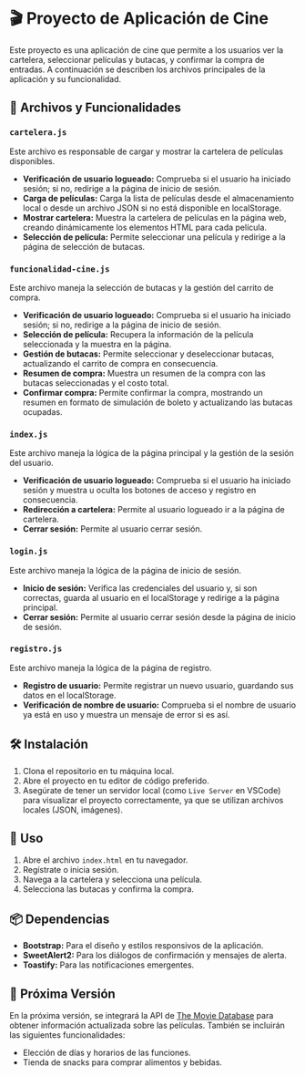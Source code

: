 # 🎬 Proyecto de Aplicación de Cine

Este proyecto es una aplicación de cine que permite a los usuarios ver la cartelera, seleccionar películas y butacas, y confirmar la compra de entradas. A continuación se describen los archivos principales de la aplicación y su funcionalidad.

## 📁 Archivos y Funcionalidades

### `cartelera.js`
Este archivo es responsable de cargar y mostrar la cartelera de películas disponibles.

- **Verificación de usuario logueado:** Comprueba si el usuario ha iniciado sesión; si no, redirige a la página de inicio de sesión.
- **Carga de películas:** Carga la lista de películas desde el almacenamiento local o desde un archivo JSON si no está disponible en localStorage.
- **Mostrar cartelera:** Muestra la cartelera de películas en la página web, creando dinámicamente los elementos HTML para cada película.
- **Selección de película:** Permite seleccionar una película y redirige a la página de selección de butacas.

### `funcionalidad-cine.js`
Este archivo maneja la selección de butacas y la gestión del carrito de compra.

- **Verificación de usuario logueado:** Comprueba si el usuario ha iniciado sesión; si no, redirige a la página de inicio de sesión.
- **Selección de película:** Recupera la información de la película seleccionada y la muestra en la página.
- **Gestión de butacas:** Permite seleccionar y deseleccionar butacas, actualizando el carrito de compra en consecuencia.
- **Resumen de compra:** Muestra un resumen de la compra con las butacas seleccionadas y el costo total.
- **Confirmar compra:** Permite confirmar la compra, mostrando un resumen en formato de simulación de boleto y actualizando las butacas ocupadas.

### `index.js`
Este archivo maneja la lógica de la página principal y la gestión de la sesión del usuario.

- **Verificación de usuario logueado:** Comprueba si el usuario ha iniciado sesión y muestra u oculta los botones de acceso y registro en consecuencia.
- **Redirección a cartelera:** Permite al usuario logueado ir a la página de cartelera.
- **Cerrar sesión:** Permite al usuario cerrar sesión.

### `login.js`
Este archivo maneja la lógica de la página de inicio de sesión.

- **Inicio de sesión:** Verifica las credenciales del usuario y, si son correctas, guarda al usuario en el localStorage y redirige a la página principal.
- **Cerrar sesión:** Permite al usuario cerrar sesión desde la página de inicio de sesión.

### `registro.js`
Este archivo maneja la lógica de la página de registro.

- **Registro de usuario:** Permite registrar un nuevo usuario, guardando sus datos en el localStorage.
- **Verificación de nombre de usuario:** Comprueba si el nombre de usuario ya está en uso y muestra un mensaje de error si es así.

## 🛠️ Instalación

1. Clona el repositorio en tu máquina local.
2. Abre el proyecto en tu editor de código preferido.
3. Asegúrate de tener un servidor local (como `Live Server` en VSCode) para visualizar el proyecto correctamente, ya que se utilizan archivos locales (JSON, imágenes).

## 🚀 Uso

1. Abre el archivo `index.html` en tu navegador.
2. Regístrate o inicia sesión.
3. Navega a la cartelera y selecciona una película.
4. Selecciona las butacas y confirma la compra.

## 📦 Dependencias

- **Bootstrap:** Para el diseño y estilos responsivos de la aplicación.
- **SweetAlert2:** Para los diálogos de confirmación y mensajes de alerta.
- **Toastify:** Para las notificaciones emergentes.

## 🔮 Próxima Versión

En la próxima versión, se integrará la API de [The Movie Database](https://www.themoviedb.org/settings/api) para obtener información actualizada sobre las películas. También se incluirán las siguientes funcionalidades:

- Elección de días y horarios de las funciones.
- Tienda de snacks para comprar alimentos y bebidas.


